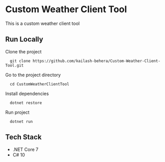 # Custom Weather Client Tool

This is a custom weather client tool

## Run Locally

Clone the project

```console
  git clone https://github.com/kailash-behera/Custom-Weather-Client-Tool.git
```

Go to the project directory

```console
  cd CustomWeatherClientTool
```

Install dependencies

```console
  dotnet restore
```

Run project

```console
  dotnet run
```

## Tech Stack

- .NET Core 7
- C# 10
